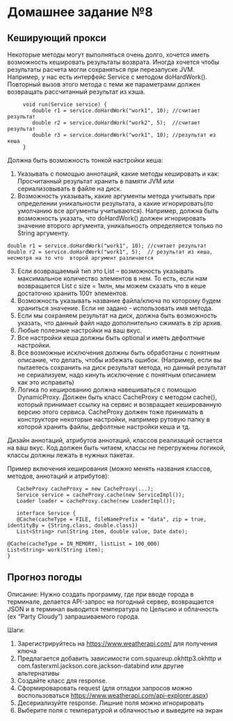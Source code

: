 # Домашнее задание №8

## Кеширующий прокси

Некоторые методы могут выполняться очень долго, хочется иметь возможность кешировать результаты возврата. Иногда хочется чтобы результаты расчета могли сохраняться при перезапуске JVM.
Например, у нас есть интерфейс Service c методом doHardWork(). Повторный вызов этого метода с теми же параметрами должен возвращать рассчитанный результат из кэша.
```
     void run(Service service) {
        double r1 = service.doHardWork("work1", 10); //считает результат
        double r2 = service.doHardWork("work2", 5);  //считает результат
        double r3 = service.doHardWork("work1", 10); //результат из кеша
     }
```
        

Должна быть возможность тонкой настройки кеша:
1.	Указывать с помощью аннотаций, какие методы кешировать и как: Просчитанный результат хранить в памяти JVM или сериализовывать в файле на диск.
2.	Возможность указывать, какие аргументы метода учитывать при определении уникальности результата, а какие игнорировать(по умолчанию все аргументы учитываются). Например, должна быть возможность указать, что doHardWork() должен игнорировать значение второго аргумента, уникальность определяется только по String аргументу.
```
double r1 = service.doHardWork("work1", 10); //считает результат
double r2 = service.doHardWork("work1", 5);  // результат из кеша, несмотря на то что  второй аргумент различается
```
   3.	Если возвращаемый тип это List – возможность указывать максимальное количество элементов в нем. То есть, если нам возвращается List с size = 1млн, мы можем сказать что в кеше достаточно хранить 100т элементов.
   4.	Возможность указывать название файла/ключа по которому будем храниться значение. Если не задано - использовать имя метода.
   5.	Если мы сохраняем результат на диск, должна быть возможность указать, что данный файл надо дополнительно сжимать в zip архив.
   6.	Любые полезные настройки на ваш вкус.
   7.	Все настройки кеша должны быть optional и иметь дефолтные настройки.
   8.	Все возможные исключения должны быть обработаны с понятным описание, что делать, чтобы избежать ошибок. (Например, если вы пытаетесь сохранить на диск результат метода, но данный результат не сериализуем, надо кинуть исключение с понятным описанием как это исправить)
   9.	Логика по кешированию должна навешиваться с помощью DynamicProxy. Должен быть класс CacheProxy с методом cache(), который принимает ссылку на сервис и возвращает кешированную версию этого сервиса.  CacheProxy должен тоже принимать в конструкторе некоторые настройки, например рутовую папку в которой хранить файлы, дефолтные настройки кеша и тд.

   Дизайн аннотаций, атрибутов  аннотаций, классов реализаций остается на ваш вкус. Код должен быть читаем, классы не перегружены логикой, классы должны лежать в нужных пакетах.

   Пример включения кеширования (можно менять названия классов, методов, аннотаций и атрибутов):
```
   CacheProxy cacheProxy = new CacheProxy(...);
   Service service = cacheProxy.cache(new ServiceImpl());
   Loader loader = cacheProxy.cache(new LoaderImpl());

   interface Service {
   @Cache(cacheType = FILE, fileNamePrefix = "data", zip = true, identityBy = {String.class, double.class})
   List<String> run(String item, double value, Date date);

@Cache(cacheType = IN_MEMORY, listList = 100_000)
List<String> work(String item);
}
```

## Прогноз погоды
Описание:
Нужно создать программу, где при вводе города в терминале, делается API-запрос на погодный сервер, возвращается JSON и в терминал выводится температура по Цельсию и облачность (ex “Party Cloudy”) запрашиваемого города.

Шаги:
1.	Зарегистрируйтесь на https://www.weatherapi.com/ для получения ключа
2.	Предлагается добавить зависимости com.squareup.okhttp3.okhttp и com.fasterxml.jackson.core.jackson-databind или другие альтернативы
3.	Создайте класс для response.
4.	Сформироваровать request (для отладки запросов можно воспользоваться https://www.weatherapi.com/api-explorer.aspx)
5.	Десериализуйте response. Лишние поля можно игнорировать
6.	Выберите поля с температурой и облачностью и выведите на экран

